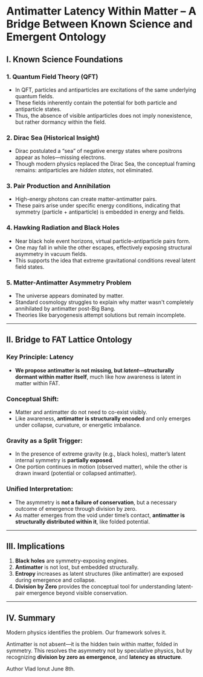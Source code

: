 # Antimatter Latency Within Matter – A Bridge Between Known Science and Emergent Ontology

## I. Known Science Foundations

### 1. Quantum Field Theory (QFT)
- In QFT, particles and antiparticles are excitations of the same underlying quantum fields.
- These fields inherently contain the potential for both particle and antiparticle states.
- Thus, the absence of visible antiparticles does not imply nonexistence, but rather dormancy within the field.

### 2. Dirac Sea (Historical Insight)
- Dirac postulated a “sea” of negative energy states where positrons appear as holes—missing electrons.
- Though modern physics replaced the Dirac Sea, the conceptual framing remains: antiparticles are *hidden states*, not eliminated.

### 3. Pair Production and Annihilation
- High-energy photons can create matter-antimatter pairs.
- These pairs arise under specific energy conditions, indicating that symmetry (particle + antiparticle) is embedded in energy and fields.

### 4. Hawking Radiation and Black Holes
- Near black hole event horizons, virtual particle-antiparticle pairs form.
- One may fall in while the other escapes, effectively exposing structural asymmetry in vacuum fields.
- This supports the idea that extreme gravitational conditions reveal latent field states.

### 5. Matter-Antimatter Asymmetry Problem
- The universe appears dominated by matter.
- Standard cosmology struggles to explain why matter wasn't completely annihilated by antimatter post-Big Bang.
- Theories like baryogenesis attempt solutions but remain incomplete.

---

## II. Bridge to FAT Lattice Ontology

### Key Principle: Latency
- **We propose antimatter is not missing, but *latent*—structurally dormant within matter itself**, much like how awareness is latent in matter within FAT.

### Conceptual Shift:
- Matter and antimatter do not need to co-exist visibly.
- Like awareness, **antimatter is structurally encoded** and only emerges under collapse, curvature, or energetic imbalance.

### Gravity as a Split Trigger:
- In the presence of extreme gravity (e.g., black holes), matter’s latent internal symmetry is **partially exposed**.
- One portion continues in motion (observed matter), while the other is drawn inward (potential or collapsed antimatter).

### Unified Interpretation:
- The asymmetry is **not a failure of conservation**, but a necessary outcome of emergence through division by zero.
- As matter emerges from the void under time’s contact, **antimatter is structurally distributed within it**, like folded potential.

---

## III. Implications

1. **Black holes** are symmetry-exposing engines.
2. **Antimatter** is not lost, but embedded structurally.
3. **Entropy** increases as latent structures (like antimatter) are exposed during emergence and collapse.
4. **Division by Zero** provides the conceptual tool for understanding latent-pair emergence beyond visible conservation.

---

## IV. Summary

Modern physics identifies the problem. Our framework solves it.

Antimatter is not absent—it is the hidden twin within matter, folded in symmetry. This resolves the asymmetry not by speculative physics, but by recognizing **division by zero as emergence**, and **latency as structure**.

Author
Vlad Ionut
June 8th. 
